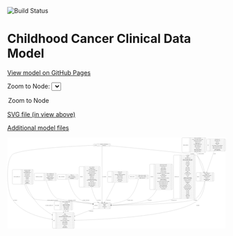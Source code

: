 <link rel='stylesheet' href="assets/style.css">
<link rel='stylesheet' href="https://unpkg.com/leaflet@1.5.1/dist/leaflet.css" integrity="sha512-xwE/Az9zrjBIphAcBb3F6JVqxf46+CDLwfLMHloNu6KEQCAWi6HcDUbeOfBIptF7tcCzusKFjFw2yuvEpDL9wQ==" crossorigin="">
<script type="text/javascript" src="https://code.jquery.com/jquery-3.2.1.min.js"></script>
<script type="text/javascript"  src="https://unpkg.com/leaflet@1.5.1/dist/leaflet.js"></script>
<script type="text/javascript" src="assets/actions.js"></script>

![Build Status](https://github.com/CBIIT/c3d-model/actions/workflows/model-test-and-deploy.yml/badge.svg)

# Childhood Cancer Clinical Data Model

[View model on GitHub Pages](https://cbiit.github.io/c3d-model/)


Zoom to Node: <select id="node_select">
  <option value="">Zoom to Node</option>
</select>
<div id="model"></div>

<p>
<a href="./model-desc/c3d-model.svg">SVG file (in view above)</a>
<p>
<a href="./model-desc">Additional model files</a>
<div id='graph' style='display:off;'>
<svg width="4150pt" height="1729pt"
 viewBox="0.00 0.00 4150.30 1729.00" xmlns="http://www.w3.org/2000/svg" xmlns:xlink="http://www.w3.org/1999/xlink">
<g id="graph0" class="graph" transform="scale(1 1) rotate(0) translate(4 1725)">
<title>Perl</title>
<polygon fill="#ffffff" stroke="transparent" points="-4,4 -4,-1725 4146.2974,-1725 4146.2974,4 -4,4"/>
<!-- sample_diagnosis -->
<g id="node1" class="node">
<title>sample_diagnosis</title>
<path fill="none" stroke="#000000" d="M3326.2974,-1444.5C3326.2974,-1444.5 3759.2974,-1444.5 3759.2974,-1444.5 3765.2974,-1444.5 3771.2974,-1450.5 3771.2974,-1456.5 3771.2974,-1456.5 3771.2974,-1708.5 3771.2974,-1708.5 3771.2974,-1714.5 3765.2974,-1720.5 3759.2974,-1720.5 3759.2974,-1720.5 3326.2974,-1720.5 3326.2974,-1720.5 3320.2974,-1720.5 3314.2974,-1714.5 3314.2974,-1708.5 3314.2974,-1708.5 3314.2974,-1456.5 3314.2974,-1456.5 3314.2974,-1450.5 3320.2974,-1444.5 3326.2974,-1444.5"/>
<text text-anchor="middle" x="3385.7974" y="-1578.8" font-family="Times,serif" font-size="14.00" fill="#000000">sample_diagnosis</text>
<polyline fill="none" stroke="#000000" points="3457.2974,-1444.5 3457.2974,-1720.5 "/>
<text text-anchor="middle" x="3467.7974" y="-1578.8" font-family="Times,serif" font-size="14.00" fill="#000000"> </text>
<polyline fill="none" stroke="#000000" points="3478.2974,-1444.5 3478.2974,-1720.5 "/>
<text text-anchor="middle" x="3614.2974" y="-1705.3" font-family="Times,serif" font-size="14.00" fill="#000000">days_to_last_followup</text>
<polyline fill="none" stroke="#000000" points="3478.2974,-1697.5 3750.2974,-1697.5 "/>
<text text-anchor="middle" x="3614.2974" y="-1682.3" font-family="Times,serif" font-size="14.00" fill="#000000">days_to_last_known_disease_status</text>
<polyline fill="none" stroke="#000000" points="3478.2974,-1674.5 3750.2974,-1674.5 "/>
<text text-anchor="middle" x="3614.2974" y="-1659.3" font-family="Times,serif" font-size="14.00" fill="#000000">diagnosis_finer_resolution</text>
<polyline fill="none" stroke="#000000" points="3478.2974,-1651.5 3750.2974,-1651.5 "/>
<text text-anchor="middle" x="3614.2974" y="-1636.3" font-family="Times,serif" font-size="14.00" fill="#000000">diagnosis_icd_cm</text>
<polyline fill="none" stroke="#000000" points="3478.2974,-1628.5 3750.2974,-1628.5 "/>
<text text-anchor="middle" x="3614.2974" y="-1613.3" font-family="Times,serif" font-size="14.00" fill="#000000">diagnosis_icd_o</text>
<polyline fill="none" stroke="#000000" points="3478.2974,-1605.5 3750.2974,-1605.5 "/>
<text text-anchor="middle" x="3614.2974" y="-1590.3" font-family="Times,serif" font-size="14.00" fill="#000000">last_known_disease_status</text>
<polyline fill="none" stroke="#000000" points="3478.2974,-1582.5 3750.2974,-1582.5 "/>
<text text-anchor="middle" x="3614.2974" y="-1567.3" font-family="Times,serif" font-size="14.00" fill="#000000">sample_diagnosis_id</text>
<polyline fill="none" stroke="#000000" points="3478.2974,-1559.5 3750.2974,-1559.5 "/>
<text text-anchor="middle" x="3614.2974" y="-1544.3" font-family="Times,serif" font-size="14.00" fill="#000000">tumor_classification</text>
<polyline fill="none" stroke="#000000" points="3478.2974,-1536.5 3750.2974,-1536.5 "/>
<text text-anchor="middle" x="3614.2974" y="-1521.3" font-family="Times,serif" font-size="14.00" fill="#000000">tumor_grade</text>
<polyline fill="none" stroke="#000000" points="3478.2974,-1513.5 3750.2974,-1513.5 "/>
<text text-anchor="middle" x="3614.2974" y="-1498.3" font-family="Times,serif" font-size="14.00" fill="#000000">tumor_stage_clinical_m</text>
<polyline fill="none" stroke="#000000" points="3478.2974,-1490.5 3750.2974,-1490.5 "/>
<text text-anchor="middle" x="3614.2974" y="-1475.3" font-family="Times,serif" font-size="14.00" fill="#000000">tumor_stage_clinical_n</text>
<polyline fill="none" stroke="#000000" points="3478.2974,-1467.5 3750.2974,-1467.5 "/>
<text text-anchor="middle" x="3614.2974" y="-1452.3" font-family="Times,serif" font-size="14.00" fill="#000000">tumor_stage_clinical_t</text>
<polyline fill="none" stroke="#000000" points="3750.2974,-1444.5 3750.2974,-1720.5 "/>
<text text-anchor="middle" x="3760.7974" y="-1578.8" font-family="Times,serif" font-size="14.00" fill="#000000"> </text>
</g>
<!-- sample -->
<g id="node2" class="node">
<title>sample</title>
<path fill="none" stroke="#000000" d="M3597.7974,-898C3597.7974,-898 3911.7974,-898 3911.7974,-898 3917.7974,-898 3923.7974,-904 3923.7974,-910 3923.7974,-910 3923.7974,-1047 3923.7974,-1047 3923.7974,-1053 3917.7974,-1059 3911.7974,-1059 3911.7974,-1059 3597.7974,-1059 3597.7974,-1059 3591.7974,-1059 3585.7974,-1053 3585.7974,-1047 3585.7974,-1047 3585.7974,-910 3585.7974,-910 3585.7974,-904 3591.7974,-898 3597.7974,-898"/>
<text text-anchor="middle" x="3619.7974" y="-974.8" font-family="Times,serif" font-size="14.00" fill="#000000">sample</text>
<polyline fill="none" stroke="#000000" points="3653.7974,-898 3653.7974,-1059 "/>
<text text-anchor="middle" x="3664.2974" y="-974.8" font-family="Times,serif" font-size="14.00" fill="#000000"> </text>
<polyline fill="none" stroke="#000000" points="3674.7974,-898 3674.7974,-1059 "/>
<text text-anchor="middle" x="3788.7974" y="-1043.8" font-family="Times,serif" font-size="14.00" fill="#000000">alternate_sample_id</text>
<polyline fill="none" stroke="#000000" points="3674.7974,-1036 3902.7974,-1036 "/>
<text text-anchor="middle" x="3788.7974" y="-1020.8" font-family="Times,serif" font-size="14.00" fill="#000000">anatomic_site</text>
<polyline fill="none" stroke="#000000" points="3674.7974,-1013 3902.7974,-1013 "/>
<text text-anchor="middle" x="3788.7974" y="-997.8" font-family="Times,serif" font-size="14.00" fill="#000000">participant_age_at_collection</text>
<polyline fill="none" stroke="#000000" points="3674.7974,-990 3902.7974,-990 "/>
<text text-anchor="middle" x="3788.7974" y="-974.8" font-family="Times,serif" font-size="14.00" fill="#000000">sample_description</text>
<polyline fill="none" stroke="#000000" points="3674.7974,-967 3902.7974,-967 "/>
<text text-anchor="middle" x="3788.7974" y="-951.8" font-family="Times,serif" font-size="14.00" fill="#000000">sample_id</text>
<polyline fill="none" stroke="#000000" points="3674.7974,-944 3902.7974,-944 "/>
<text text-anchor="middle" x="3788.7974" y="-928.8" font-family="Times,serif" font-size="14.00" fill="#000000">sample_tumor_status</text>
<polyline fill="none" stroke="#000000" points="3674.7974,-921 3902.7974,-921 "/>
<text text-anchor="middle" x="3788.7974" y="-905.8" font-family="Times,serif" font-size="14.00" fill="#000000">sample_type</text>
<polyline fill="none" stroke="#000000" points="3902.7974,-898 3902.7974,-1059 "/>
<text text-anchor="middle" x="3913.2974" y="-974.8" font-family="Times,serif" font-size="14.00" fill="#000000"> </text>
</g>
<!-- sample_diagnosis&#45;&gt;sample -->
<g id="edge5" class="edge">
<title>sample_diagnosis&#45;&gt;sample</title>
<path fill="none" stroke="#000000" d="M3591.3016,-1444.3089C3631.7558,-1329.0525 3688.2303,-1168.1535 3723.1073,-1068.7868"/>
<polygon fill="#000000" stroke="#000000" points="3726.5089,-1069.6636 3726.5183,-1059.0688 3719.9039,-1067.3453 3726.5089,-1069.6636"/>
<text text-anchor="middle" x="3673.7974" y="-1414.8" font-family="Times,serif" font-size="14.00" fill="#000000">of_sample_diagnosis</text>
</g>
<!-- study -->
<g id="node7" class="node">
<title>study</title>
<path fill="none" stroke="#000000" d="M867.7974,-.5C867.7974,-.5 1257.7974,-.5 1257.7974,-.5 1263.7974,-.5 1269.7974,-6.5 1269.7974,-12.5 1269.7974,-12.5 1269.7974,-287.5 1269.7974,-287.5 1269.7974,-293.5 1263.7974,-299.5 1257.7974,-299.5 1257.7974,-299.5 867.7974,-299.5 867.7974,-299.5 861.7974,-299.5 855.7974,-293.5 855.7974,-287.5 855.7974,-287.5 855.7974,-12.5 855.7974,-12.5 855.7974,-6.5 861.7974,-.5 867.7974,-.5"/>
<text text-anchor="middle" x="883.7974" y="-146.3" font-family="Times,serif" font-size="14.00" fill="#000000">study</text>
<polyline fill="none" stroke="#000000" points="911.7974,-.5 911.7974,-299.5 "/>
<text text-anchor="middle" x="922.2974" y="-146.3" font-family="Times,serif" font-size="14.00" fill="#000000"> </text>
<polyline fill="none" stroke="#000000" points="932.7974,-.5 932.7974,-299.5 "/>
<text text-anchor="middle" x="1090.7974" y="-284.3" font-family="Times,serif" font-size="14.00" fill="#000000">acl</text>
<polyline fill="none" stroke="#000000" points="932.7974,-276.5 1248.7974,-276.5 "/>
<text text-anchor="middle" x="1090.7974" y="-261.3" font-family="Times,serif" font-size="14.00" fill="#000000">consent</text>
<polyline fill="none" stroke="#000000" points="932.7974,-253.5 1248.7974,-253.5 "/>
<text text-anchor="middle" x="1090.7974" y="-238.3" font-family="Times,serif" font-size="14.00" fill="#000000">consent_shorthand</text>
<polyline fill="none" stroke="#000000" points="932.7974,-230.5 1248.7974,-230.5 "/>
<text text-anchor="middle" x="1090.7974" y="-215.3" font-family="Times,serif" font-size="14.00" fill="#000000">experimental_strategy_and_data_subtype</text>
<polyline fill="none" stroke="#000000" points="932.7974,-207.5 1248.7974,-207.5 "/>
<text text-anchor="middle" x="1090.7974" y="-192.3" font-family="Times,serif" font-size="14.00" fill="#000000">external_url</text>
<polyline fill="none" stroke="#000000" points="932.7974,-184.5 1248.7974,-184.5 "/>
<text text-anchor="middle" x="1090.7974" y="-169.3" font-family="Times,serif" font-size="14.00" fill="#000000">phs_accession</text>
<polyline fill="none" stroke="#000000" points="932.7974,-161.5 1248.7974,-161.5 "/>
<text text-anchor="middle" x="1090.7974" y="-146.3" font-family="Times,serif" font-size="14.00" fill="#000000">size_of_data_being_uploaded</text>
<polyline fill="none" stroke="#000000" points="932.7974,-138.5 1248.7974,-138.5 "/>
<text text-anchor="middle" x="1090.7974" y="-123.3" font-family="Times,serif" font-size="14.00" fill="#000000">study_acronym</text>
<polyline fill="none" stroke="#000000" points="932.7974,-115.5 1248.7974,-115.5 "/>
<text text-anchor="middle" x="1090.7974" y="-100.3" font-family="Times,serif" font-size="14.00" fill="#000000">study_data_types</text>
<polyline fill="none" stroke="#000000" points="932.7974,-92.5 1248.7974,-92.5 "/>
<text text-anchor="middle" x="1090.7974" y="-77.3" font-family="Times,serif" font-size="14.00" fill="#000000">study_description</text>
<polyline fill="none" stroke="#000000" points="932.7974,-69.5 1248.7974,-69.5 "/>
<text text-anchor="middle" x="1090.7974" y="-54.3" font-family="Times,serif" font-size="14.00" fill="#000000">study_id</text>
<polyline fill="none" stroke="#000000" points="932.7974,-46.5 1248.7974,-46.5 "/>
<text text-anchor="middle" x="1090.7974" y="-31.3" font-family="Times,serif" font-size="14.00" fill="#000000">study_name</text>
<polyline fill="none" stroke="#000000" points="932.7974,-23.5 1248.7974,-23.5 "/>
<text text-anchor="middle" x="1090.7974" y="-8.3" font-family="Times,serif" font-size="14.00" fill="#000000">study_short_title</text>
<polyline fill="none" stroke="#000000" points="1248.7974,-.5 1248.7974,-299.5 "/>
<text text-anchor="middle" x="1259.2974" y="-146.3" font-family="Times,serif" font-size="14.00" fill="#000000"> </text>
</g>
<!-- sample&#45;&gt;study -->
<g id="edge17" class="edge">
<title>sample&#45;&gt;study</title>
<path fill="none" stroke="#000000" d="M3753.2017,-897.5838C3746.5114,-795.618 3718.7384,-622.6489 3610.7974,-531 3260.3786,-233.4717 1829.9946,-168.1028 1279.8336,-153.8933"/>
<polygon fill="#000000" stroke="#000000" points="1279.8841,-150.3935 1269.798,-153.6372 1279.7055,-157.3912 1279.8841,-150.3935"/>
<text text-anchor="middle" x="3616.2974" y="-428.3" font-family="Times,serif" font-size="14.00" fill="#000000">of_sample</text>
</g>
<!-- participant -->
<g id="node13" class="node">
<title>participant</title>
<path fill="none" stroke="#000000" d="M1644.7974,-374.5C1644.7974,-374.5 1948.7974,-374.5 1948.7974,-374.5 1954.7974,-374.5 1960.7974,-380.5 1960.7974,-386.5 1960.7974,-386.5 1960.7974,-477.5 1960.7974,-477.5 1960.7974,-483.5 1954.7974,-489.5 1948.7974,-489.5 1948.7974,-489.5 1644.7974,-489.5 1644.7974,-489.5 1638.7974,-489.5 1632.7974,-483.5 1632.7974,-477.5 1632.7974,-477.5 1632.7974,-386.5 1632.7974,-386.5 1632.7974,-380.5 1638.7974,-374.5 1644.7974,-374.5"/>
<text text-anchor="middle" x="1680.7974" y="-428.3" font-family="Times,serif" font-size="14.00" fill="#000000">participant</text>
<polyline fill="none" stroke="#000000" points="1728.7974,-374.5 1728.7974,-489.5 "/>
<text text-anchor="middle" x="1739.2974" y="-428.3" font-family="Times,serif" font-size="14.00" fill="#000000"> </text>
<polyline fill="none" stroke="#000000" points="1749.7974,-374.5 1749.7974,-489.5 "/>
<text text-anchor="middle" x="1844.7974" y="-474.3" font-family="Times,serif" font-size="14.00" fill="#000000">alternate_participant_id</text>
<polyline fill="none" stroke="#000000" points="1749.7974,-466.5 1939.7974,-466.5 "/>
<text text-anchor="middle" x="1844.7974" y="-451.3" font-family="Times,serif" font-size="14.00" fill="#000000">ethnicity</text>
<polyline fill="none" stroke="#000000" points="1749.7974,-443.5 1939.7974,-443.5 "/>
<text text-anchor="middle" x="1844.7974" y="-428.3" font-family="Times,serif" font-size="14.00" fill="#000000">gender</text>
<polyline fill="none" stroke="#000000" points="1749.7974,-420.5 1939.7974,-420.5 "/>
<text text-anchor="middle" x="1844.7974" y="-405.3" font-family="Times,serif" font-size="14.00" fill="#000000">participant_id</text>
<polyline fill="none" stroke="#000000" points="1749.7974,-397.5 1939.7974,-397.5 "/>
<text text-anchor="middle" x="1844.7974" y="-382.3" font-family="Times,serif" font-size="14.00" fill="#000000">race</text>
<polyline fill="none" stroke="#000000" points="1939.7974,-374.5 1939.7974,-489.5 "/>
<text text-anchor="middle" x="1950.2974" y="-428.3" font-family="Times,serif" font-size="14.00" fill="#000000"> </text>
</g>
<!-- sample&#45;&gt;participant -->
<g id="edge18" class="edge">
<title>sample&#45;&gt;participant</title>
<path fill="none" stroke="#000000" d="M3744.7511,-897.8456C3728.0847,-801.3264 3685.0205,-642.884 3576.7974,-564 3449.0673,-470.8973 2394.2836,-442.3529 1971.2918,-434.6004"/>
<polygon fill="#000000" stroke="#000000" points="1971.1728,-431.0977 1961.1109,-434.4156 1971.0457,-438.0966 1971.1728,-431.0977"/>
<text text-anchor="middle" x="3570.2974" y="-534.8" font-family="Times,serif" font-size="14.00" fill="#000000">of_sample</text>
</g>
<!-- molecular_test -->
<g id="node3" class="node">
<title>molecular_test</title>
<path fill="none" stroke="#000000" d="M3167.7974,-564.5C3167.7974,-564.5 3555.7974,-564.5 3555.7974,-564.5 3561.7974,-564.5 3567.7974,-570.5 3567.7974,-576.5 3567.7974,-576.5 3567.7974,-1380.5 3567.7974,-1380.5 3567.7974,-1386.5 3561.7974,-1392.5 3555.7974,-1392.5 3555.7974,-1392.5 3167.7974,-1392.5 3167.7974,-1392.5 3161.7974,-1392.5 3155.7974,-1386.5 3155.7974,-1380.5 3155.7974,-1380.5 3155.7974,-576.5 3155.7974,-576.5 3155.7974,-570.5 3161.7974,-564.5 3167.7974,-564.5"/>
<text text-anchor="middle" x="3217.2974" y="-974.8" font-family="Times,serif" font-size="14.00" fill="#000000">molecular_test</text>
<polyline fill="none" stroke="#000000" points="3278.7974,-564.5 3278.7974,-1392.5 "/>
<text text-anchor="middle" x="3289.2974" y="-974.8" font-family="Times,serif" font-size="14.00" fill="#000000"> </text>
<polyline fill="none" stroke="#000000" points="3299.7974,-564.5 3299.7974,-1392.5 "/>
<text text-anchor="middle" x="3423.2974" y="-1377.3" font-family="Times,serif" font-size="14.00" fill="#000000">aa_change</text>
<polyline fill="none" stroke="#000000" points="3299.7974,-1369.5 3546.7974,-1369.5 "/>
<text text-anchor="middle" x="3423.2974" y="-1354.3" font-family="Times,serif" font-size="14.00" fill="#000000">antigen</text>
<polyline fill="none" stroke="#000000" points="3299.7974,-1346.5 3546.7974,-1346.5 "/>
<text text-anchor="middle" x="3423.2974" y="-1331.3" font-family="Times,serif" font-size="14.00" fill="#000000">biospecimen_type</text>
<polyline fill="none" stroke="#000000" points="3299.7974,-1323.5 3546.7974,-1323.5 "/>
<text text-anchor="middle" x="3423.2974" y="-1308.3" font-family="Times,serif" font-size="14.00" fill="#000000">blood_test_normal_range_lower</text>
<polyline fill="none" stroke="#000000" points="3299.7974,-1300.5 3546.7974,-1300.5 "/>
<text text-anchor="middle" x="3423.2974" y="-1285.3" font-family="Times,serif" font-size="14.00" fill="#000000">blood_test_normal_range_upper</text>
<polyline fill="none" stroke="#000000" points="3299.7974,-1277.5 3546.7974,-1277.5 "/>
<text text-anchor="middle" x="3423.2974" y="-1262.3" font-family="Times,serif" font-size="14.00" fill="#000000">cell_count</text>
<polyline fill="none" stroke="#000000" points="3299.7974,-1254.5 3546.7974,-1254.5 "/>
<text text-anchor="middle" x="3423.2974" y="-1239.3" font-family="Times,serif" font-size="14.00" fill="#000000">chromosome</text>
<polyline fill="none" stroke="#000000" points="3299.7974,-1231.5 3546.7974,-1231.5 "/>
<text text-anchor="middle" x="3423.2974" y="-1216.3" font-family="Times,serif" font-size="14.00" fill="#000000">copy_number</text>
<polyline fill="none" stroke="#000000" points="3299.7974,-1208.5 3546.7974,-1208.5 "/>
<text text-anchor="middle" x="3423.2974" y="-1193.3" font-family="Times,serif" font-size="14.00" fill="#000000">cytoband</text>
<polyline fill="none" stroke="#000000" points="3299.7974,-1185.5 3546.7974,-1185.5 "/>
<text text-anchor="middle" x="3423.2974" y="-1170.3" font-family="Times,serif" font-size="14.00" fill="#000000">exon</text>
<polyline fill="none" stroke="#000000" points="3299.7974,-1162.5 3546.7974,-1162.5 "/>
<text text-anchor="middle" x="3423.2974" y="-1147.3" font-family="Times,serif" font-size="14.00" fill="#000000">gene_symbol</text>
<polyline fill="none" stroke="#000000" points="3299.7974,-1139.5 3546.7974,-1139.5 "/>
<text text-anchor="middle" x="3423.2974" y="-1124.3" font-family="Times,serif" font-size="14.00" fill="#000000">histone_family</text>
<polyline fill="none" stroke="#000000" points="3299.7974,-1116.5 3546.7974,-1116.5 "/>
<text text-anchor="middle" x="3423.2974" y="-1101.3" font-family="Times,serif" font-size="14.00" fill="#000000">histone_variant</text>
<polyline fill="none" stroke="#000000" points="3299.7974,-1093.5 3546.7974,-1093.5 "/>
<text text-anchor="middle" x="3423.2974" y="-1078.3" font-family="Times,serif" font-size="14.00" fill="#000000">intron</text>
<polyline fill="none" stroke="#000000" points="3299.7974,-1070.5 3546.7974,-1070.5 "/>
<text text-anchor="middle" x="3423.2974" y="-1055.3" font-family="Times,serif" font-size="14.00" fill="#000000">laboratory_test</text>
<polyline fill="none" stroke="#000000" points="3299.7974,-1047.5 3546.7974,-1047.5 "/>
<text text-anchor="middle" x="3423.2974" y="-1032.3" font-family="Times,serif" font-size="14.00" fill="#000000">loci_abnormal_count</text>
<polyline fill="none" stroke="#000000" points="3299.7974,-1024.5 3546.7974,-1024.5 "/>
<text text-anchor="middle" x="3423.2974" y="-1009.3" font-family="Times,serif" font-size="14.00" fill="#000000">loci_count</text>
<polyline fill="none" stroke="#000000" points="3299.7974,-1001.5 3546.7974,-1001.5 "/>
<text text-anchor="middle" x="3423.2974" y="-986.3" font-family="Times,serif" font-size="14.00" fill="#000000">locus</text>
<polyline fill="none" stroke="#000000" points="3299.7974,-978.5 3546.7974,-978.5 "/>
<text text-anchor="middle" x="3423.2974" y="-963.3" font-family="Times,serif" font-size="14.00" fill="#000000">mismatch_repair_mutation</text>
<polyline fill="none" stroke="#000000" points="3299.7974,-955.5 3546.7974,-955.5 "/>
<text text-anchor="middle" x="3423.2974" y="-940.3" font-family="Times,serif" font-size="14.00" fill="#000000">molecular_analysis_method</text>
<polyline fill="none" stroke="#000000" points="3299.7974,-932.5 3546.7974,-932.5 "/>
<text text-anchor="middle" x="3423.2974" y="-917.3" font-family="Times,serif" font-size="14.00" fill="#000000">molecular_consequence</text>
<polyline fill="none" stroke="#000000" points="3299.7974,-909.5 3546.7974,-909.5 "/>
<text text-anchor="middle" x="3423.2974" y="-894.3" font-family="Times,serif" font-size="14.00" fill="#000000">molecular_test_id</text>
<polyline fill="none" stroke="#000000" points="3299.7974,-886.5 3546.7974,-886.5 "/>
<text text-anchor="middle" x="3423.2974" y="-871.3" font-family="Times,serif" font-size="14.00" fill="#000000">pathogenicity</text>
<polyline fill="none" stroke="#000000" points="3299.7974,-863.5 3546.7974,-863.5 "/>
<text text-anchor="middle" x="3423.2974" y="-848.3" font-family="Times,serif" font-size="14.00" fill="#000000">ploidy</text>
<polyline fill="none" stroke="#000000" points="3299.7974,-840.5 3546.7974,-840.5 "/>
<text text-anchor="middle" x="3423.2974" y="-825.3" font-family="Times,serif" font-size="14.00" fill="#000000">second_exon</text>
<polyline fill="none" stroke="#000000" points="3299.7974,-817.5 3546.7974,-817.5 "/>
<text text-anchor="middle" x="3423.2974" y="-802.3" font-family="Times,serif" font-size="14.00" fill="#000000">second_gene_symbol</text>
<polyline fill="none" stroke="#000000" points="3299.7974,-794.5 3546.7974,-794.5 "/>
<text text-anchor="middle" x="3423.2974" y="-779.3" font-family="Times,serif" font-size="14.00" fill="#000000">specialized_molecular_test</text>
<polyline fill="none" stroke="#000000" points="3299.7974,-771.5 3546.7974,-771.5 "/>
<text text-anchor="middle" x="3423.2974" y="-756.3" font-family="Times,serif" font-size="14.00" fill="#000000">start_days_from_index</text>
<polyline fill="none" stroke="#000000" points="3299.7974,-748.5 3546.7974,-748.5 "/>
<text text-anchor="middle" x="3423.2974" y="-733.3" font-family="Times,serif" font-size="14.00" fill="#000000">test_analyte_type</text>
<polyline fill="none" stroke="#000000" points="3299.7974,-725.5 3546.7974,-725.5 "/>
<text text-anchor="middle" x="3423.2974" y="-710.3" font-family="Times,serif" font-size="14.00" fill="#000000">test_result</text>
<polyline fill="none" stroke="#000000" points="3299.7974,-702.5 3546.7974,-702.5 "/>
<text text-anchor="middle" x="3423.2974" y="-687.3" font-family="Times,serif" font-size="14.00" fill="#000000">test_units</text>
<polyline fill="none" stroke="#000000" points="3299.7974,-679.5 3546.7974,-679.5 "/>
<text text-anchor="middle" x="3423.2974" y="-664.3" font-family="Times,serif" font-size="14.00" fill="#000000">test_value</text>
<polyline fill="none" stroke="#000000" points="3299.7974,-656.5 3546.7974,-656.5 "/>
<text text-anchor="middle" x="3423.2974" y="-641.3" font-family="Times,serif" font-size="14.00" fill="#000000">transcript</text>
<polyline fill="none" stroke="#000000" points="3299.7974,-633.5 3546.7974,-633.5 "/>
<text text-anchor="middle" x="3423.2974" y="-618.3" font-family="Times,serif" font-size="14.00" fill="#000000">variant_origin</text>
<polyline fill="none" stroke="#000000" points="3299.7974,-610.5 3546.7974,-610.5 "/>
<text text-anchor="middle" x="3423.2974" y="-595.3" font-family="Times,serif" font-size="14.00" fill="#000000">variant_type</text>
<polyline fill="none" stroke="#000000" points="3299.7974,-587.5 3546.7974,-587.5 "/>
<text text-anchor="middle" x="3423.2974" y="-572.3" font-family="Times,serif" font-size="14.00" fill="#000000">zygosity</text>
<polyline fill="none" stroke="#000000" points="3546.7974,-564.5 3546.7974,-1392.5 "/>
<text text-anchor="middle" x="3557.2974" y="-974.8" font-family="Times,serif" font-size="14.00" fill="#000000"> </text>
</g>
<!-- molecular_test&#45;&gt;participant -->
<g id="edge14" class="edge">
<title>molecular_test&#45;&gt;participant</title>
<path fill="none" stroke="#000000" d="M3155.7384,-571.0168C3152.4733,-568.6108 3149.1598,-566.2707 3145.7974,-564 3050.4489,-499.6089 2313.4799,-456.5632 1970.8701,-439.8291"/>
<polygon fill="#000000" stroke="#000000" points="1971.008,-436.3318 1960.8497,-439.3417 1970.6679,-443.3235 1971.008,-436.3318"/>
<text text-anchor="middle" x="3160.7974" y="-534.8" font-family="Times,serif" font-size="14.00" fill="#000000">of_molecular_test</text>
</g>
<!-- clinical_measure_file -->
<g id="node4" class="node">
<title>clinical_measure_file</title>
<path fill="none" stroke="#000000" d="M105.2974,-840.5C105.2974,-840.5 478.2974,-840.5 478.2974,-840.5 484.2974,-840.5 490.2974,-846.5 490.2974,-852.5 490.2974,-852.5 490.2974,-1104.5 490.2974,-1104.5 490.2974,-1110.5 484.2974,-1116.5 478.2974,-1116.5 478.2974,-1116.5 105.2974,-1116.5 105.2974,-1116.5 99.2974,-1116.5 93.2974,-1110.5 93.2974,-1104.5 93.2974,-1104.5 93.2974,-852.5 93.2974,-852.5 93.2974,-846.5 99.2974,-840.5 105.2974,-840.5"/>
<text text-anchor="middle" x="176.7974" y="-974.8" font-family="Times,serif" font-size="14.00" fill="#000000">clinical_measure_file</text>
<polyline fill="none" stroke="#000000" points="260.2974,-840.5 260.2974,-1116.5 "/>
<text text-anchor="middle" x="270.7974" y="-974.8" font-family="Times,serif" font-size="14.00" fill="#000000"> </text>
<polyline fill="none" stroke="#000000" points="281.2974,-840.5 281.2974,-1116.5 "/>
<text text-anchor="middle" x="375.2974" y="-1101.3" font-family="Times,serif" font-size="14.00" fill="#000000">checksum_algorithm</text>
<polyline fill="none" stroke="#000000" points="281.2974,-1093.5 469.2974,-1093.5 "/>
<text text-anchor="middle" x="375.2974" y="-1078.3" font-family="Times,serif" font-size="14.00" fill="#000000">checksum_value</text>
<polyline fill="none" stroke="#000000" points="281.2974,-1070.5 469.2974,-1070.5 "/>
<text text-anchor="middle" x="375.2974" y="-1055.3" font-family="Times,serif" font-size="14.00" fill="#000000">clinical_measure_file_id</text>
<polyline fill="none" stroke="#000000" points="281.2974,-1047.5 469.2974,-1047.5 "/>
<text text-anchor="middle" x="375.2974" y="-1032.3" font-family="Times,serif" font-size="14.00" fill="#000000">dcf_indexd_guid</text>
<polyline fill="none" stroke="#000000" points="281.2974,-1024.5 469.2974,-1024.5 "/>
<text text-anchor="middle" x="375.2974" y="-1009.3" font-family="Times,serif" font-size="14.00" fill="#000000">file_description</text>
<polyline fill="none" stroke="#000000" points="281.2974,-1001.5 469.2974,-1001.5 "/>
<text text-anchor="middle" x="375.2974" y="-986.3" font-family="Times,serif" font-size="14.00" fill="#000000">file_mapping_level</text>
<polyline fill="none" stroke="#000000" points="281.2974,-978.5 469.2974,-978.5 "/>
<text text-anchor="middle" x="375.2974" y="-963.3" font-family="Times,serif" font-size="14.00" fill="#000000">file_name</text>
<polyline fill="none" stroke="#000000" points="281.2974,-955.5 469.2974,-955.5 "/>
<text text-anchor="middle" x="375.2974" y="-940.3" font-family="Times,serif" font-size="14.00" fill="#000000">file_size</text>
<polyline fill="none" stroke="#000000" points="281.2974,-932.5 469.2974,-932.5 "/>
<text text-anchor="middle" x="375.2974" y="-917.3" font-family="Times,serif" font-size="14.00" fill="#000000">file_type</text>
<polyline fill="none" stroke="#000000" points="281.2974,-909.5 469.2974,-909.5 "/>
<text text-anchor="middle" x="375.2974" y="-894.3" font-family="Times,serif" font-size="14.00" fill="#000000">file_url_in_cds</text>
<polyline fill="none" stroke="#000000" points="281.2974,-886.5 469.2974,-886.5 "/>
<text text-anchor="middle" x="375.2974" y="-871.3" font-family="Times,serif" font-size="14.00" fill="#000000">md5sum</text>
<polyline fill="none" stroke="#000000" points="281.2974,-863.5 469.2974,-863.5 "/>
<text text-anchor="middle" x="375.2974" y="-848.3" font-family="Times,serif" font-size="14.00" fill="#000000">participant_list</text>
<polyline fill="none" stroke="#000000" points="469.2974,-840.5 469.2974,-1116.5 "/>
<text text-anchor="middle" x="479.7974" y="-974.8" font-family="Times,serif" font-size="14.00" fill="#000000"> </text>
</g>
<!-- clinical_measure_file&#45;&gt;study -->
<g id="edge10" class="edge">
<title>clinical_measure_file&#45;&gt;study</title>
<path fill="none" stroke="#000000" d="M347.7583,-840.4255C384.7409,-756.7946 437.5984,-650.0248 498.7974,-564 575.4997,-456.183 601.9147,-431.6683 706.7974,-351 749.8305,-317.902 798.9295,-286.6385 846.6278,-259.0681"/>
<polygon fill="#000000" stroke="#000000" points="848.5875,-261.9788 855.5161,-253.9635 845.1013,-255.9087 848.5875,-261.9788"/>
<text text-anchor="middle" x="792.7974" y="-428.3" font-family="Times,serif" font-size="14.00" fill="#000000">of_clinical_measure_file</text>
</g>
<!-- clinical_measure_file&#45;&gt;participant -->
<g id="edge13" class="edge">
<title>clinical_measure_file&#45;&gt;participant</title>
<path fill="none" stroke="#000000" d="M323.871,-840.3232C353.1737,-746.6784 406.444,-628.612 498.7974,-564 560.7168,-520.6802 1159.2452,-521.144 1246.7974,-513 1373.1889,-501.2433 1514.8786,-480.1877 1622.7885,-462.4908"/>
<polygon fill="#000000" stroke="#000000" points="1623.4959,-465.9216 1632.7946,-460.8436 1622.3588,-459.0145 1623.4959,-465.9216"/>
<text text-anchor="middle" x="855.2974" y="-534.8" font-family="Times,serif" font-size="14.00" fill="#000000">of_clinical_measure_file_participant</text>
</g>
<!-- therapeutic_procedure -->
<g id="node5" class="node">
<title>therapeutic_procedure</title>
<path fill="none" stroke="#000000" d="M520.2974,-909.5C520.2974,-909.5 921.2974,-909.5 921.2974,-909.5 927.2974,-909.5 933.2974,-915.5 933.2974,-921.5 933.2974,-921.5 933.2974,-1035.5 933.2974,-1035.5 933.2974,-1041.5 927.2974,-1047.5 921.2974,-1047.5 921.2974,-1047.5 520.2974,-1047.5 520.2974,-1047.5 514.2974,-1047.5 508.2974,-1041.5 508.2974,-1035.5 508.2974,-1035.5 508.2974,-921.5 508.2974,-921.5 508.2974,-915.5 514.2974,-909.5 520.2974,-909.5"/>
<text text-anchor="middle" x="598.7974" y="-974.8" font-family="Times,serif" font-size="14.00" fill="#000000">therapeutic_procedure</text>
<polyline fill="none" stroke="#000000" points="689.2974,-909.5 689.2974,-1047.5 "/>
<text text-anchor="middle" x="699.7974" y="-974.8" font-family="Times,serif" font-size="14.00" fill="#000000"> </text>
<polyline fill="none" stroke="#000000" points="710.2974,-909.5 710.2974,-1047.5 "/>
<text text-anchor="middle" x="811.2974" y="-1032.3" font-family="Times,serif" font-size="14.00" fill="#000000">days_to_treatment_end</text>
<polyline fill="none" stroke="#000000" points="710.2974,-1024.5 912.2974,-1024.5 "/>
<text text-anchor="middle" x="811.2974" y="-1009.3" font-family="Times,serif" font-size="14.00" fill="#000000">days_to_treatment_start</text>
<polyline fill="none" stroke="#000000" points="710.2974,-1001.5 912.2974,-1001.5 "/>
<text text-anchor="middle" x="811.2974" y="-986.3" font-family="Times,serif" font-size="14.00" fill="#000000">therapeutic_agents</text>
<polyline fill="none" stroke="#000000" points="710.2974,-978.5 912.2974,-978.5 "/>
<text text-anchor="middle" x="811.2974" y="-963.3" font-family="Times,serif" font-size="14.00" fill="#000000">therapeutic_procedure_id</text>
<polyline fill="none" stroke="#000000" points="710.2974,-955.5 912.2974,-955.5 "/>
<text text-anchor="middle" x="811.2974" y="-940.3" font-family="Times,serif" font-size="14.00" fill="#000000">treatment_outcome</text>
<polyline fill="none" stroke="#000000" points="710.2974,-932.5 912.2974,-932.5 "/>
<text text-anchor="middle" x="811.2974" y="-917.3" font-family="Times,serif" font-size="14.00" fill="#000000">treatment_type</text>
<polyline fill="none" stroke="#000000" points="912.2974,-909.5 912.2974,-1047.5 "/>
<text text-anchor="middle" x="922.7974" y="-974.8" font-family="Times,serif" font-size="14.00" fill="#000000"> </text>
</g>
<!-- therapeutic_procedure&#45;&gt;participant -->
<g id="edge16" class="edge">
<title>therapeutic_procedure&#45;&gt;participant</title>
<path fill="none" stroke="#000000" d="M737.0918,-909.106C763.1497,-814.639 823.7398,-647.7614 941.7974,-564 948.7352,-559.0777 1374.3821,-494.9656 1622.4021,-457.9388"/>
<polygon fill="#000000" stroke="#000000" points="1623.2381,-461.3529 1632.6118,-456.4149 1622.2047,-454.4296 1623.2381,-461.3529"/>
<text text-anchor="middle" x="1224.7974" y="-534.8" font-family="Times,serif" font-size="14.00" fill="#000000">of_therapeutic_procedure</text>
</g>
<!-- family_relationship -->
<g id="node6" class="node">
<title>family_relationship</title>
<path fill="none" stroke="#000000" d="M963.2974,-932.5C963.2974,-932.5 1332.2974,-932.5 1332.2974,-932.5 1338.2974,-932.5 1344.2974,-938.5 1344.2974,-944.5 1344.2974,-944.5 1344.2974,-1012.5 1344.2974,-1012.5 1344.2974,-1018.5 1338.2974,-1024.5 1332.2974,-1024.5 1332.2974,-1024.5 963.2974,-1024.5 963.2974,-1024.5 957.2974,-1024.5 951.2974,-1018.5 951.2974,-1012.5 951.2974,-1012.5 951.2974,-944.5 951.2974,-944.5 951.2974,-938.5 957.2974,-932.5 963.2974,-932.5"/>
<text text-anchor="middle" x="1028.2974" y="-974.8" font-family="Times,serif" font-size="14.00" fill="#000000">family_relationship</text>
<polyline fill="none" stroke="#000000" points="1105.2974,-932.5 1105.2974,-1024.5 "/>
<text text-anchor="middle" x="1115.7974" y="-974.8" font-family="Times,serif" font-size="14.00" fill="#000000"> </text>
<polyline fill="none" stroke="#000000" points="1126.2974,-932.5 1126.2974,-1024.5 "/>
<text text-anchor="middle" x="1224.7974" y="-1009.3" font-family="Times,serif" font-size="14.00" fill="#000000">family_id</text>
<polyline fill="none" stroke="#000000" points="1126.2974,-1001.5 1323.2974,-1001.5 "/>
<text text-anchor="middle" x="1224.7974" y="-986.3" font-family="Times,serif" font-size="14.00" fill="#000000">family_relationship_id</text>
<polyline fill="none" stroke="#000000" points="1126.2974,-978.5 1323.2974,-978.5 "/>
<text text-anchor="middle" x="1224.7974" y="-963.3" font-family="Times,serif" font-size="14.00" fill="#000000">related_to_participant_id</text>
<polyline fill="none" stroke="#000000" points="1126.2974,-955.5 1323.2974,-955.5 "/>
<text text-anchor="middle" x="1224.7974" y="-940.3" font-family="Times,serif" font-size="14.00" fill="#000000">relationship</text>
<polyline fill="none" stroke="#000000" points="1323.2974,-932.5 1323.2974,-1024.5 "/>
<text text-anchor="middle" x="1333.7974" y="-974.8" font-family="Times,serif" font-size="14.00" fill="#000000"> </text>
</g>
<!-- family_relationship&#45;&gt;participant -->
<g id="edge11" class="edge">
<title>family_relationship&#45;&gt;participant</title>
<path fill="none" stroke="#000000" d="M1157.8508,-932.3617C1178.898,-846.8292 1235.7486,-663.346 1353.7974,-564 1395.44,-528.9549 1517.3206,-493.9896 1622.721,-468.858"/>
<polygon fill="#000000" stroke="#000000" points="1623.6164,-472.2428 1632.5412,-466.5333 1622.0039,-465.4311 1623.6164,-472.2428"/>
<text text-anchor="middle" x="1491.2974" y="-534.8" font-family="Times,serif" font-size="14.00" fill="#000000">of_family_relationship</text>
</g>
<!-- pdx -->
<g id="node8" class="node">
<title>pdx</title>
<path fill="none" stroke="#000000" d="M3801.2974,-1467.5C3801.2974,-1467.5 4130.2974,-1467.5 4130.2974,-1467.5 4136.2974,-1467.5 4142.2974,-1473.5 4142.2974,-1479.5 4142.2974,-1479.5 4142.2974,-1685.5 4142.2974,-1685.5 4142.2974,-1691.5 4136.2974,-1697.5 4130.2974,-1697.5 4130.2974,-1697.5 3801.2974,-1697.5 3801.2974,-1697.5 3795.2974,-1697.5 3789.2974,-1691.5 3789.2974,-1685.5 3789.2974,-1685.5 3789.2974,-1479.5 3789.2974,-1479.5 3789.2974,-1473.5 3795.2974,-1467.5 3801.2974,-1467.5"/>
<text text-anchor="middle" x="3810.7974" y="-1578.8" font-family="Times,serif" font-size="14.00" fill="#000000">pdx</text>
<polyline fill="none" stroke="#000000" points="3832.2974,-1467.5 3832.2974,-1697.5 "/>
<text text-anchor="middle" x="3842.7974" y="-1578.8" font-family="Times,serif" font-size="14.00" fill="#000000"> </text>
<polyline fill="none" stroke="#000000" points="3853.2974,-1467.5 3853.2974,-1697.5 "/>
<text text-anchor="middle" x="3987.2974" y="-1682.3" font-family="Times,serif" font-size="14.00" fill="#000000">implantation_site</text>
<polyline fill="none" stroke="#000000" points="3853.2974,-1674.5 4121.2974,-1674.5 "/>
<text text-anchor="middle" x="3987.2974" y="-1659.3" font-family="Times,serif" font-size="14.00" fill="#000000">implantation_type</text>
<polyline fill="none" stroke="#000000" points="3853.2974,-1651.5 4121.2974,-1651.5 "/>
<text text-anchor="middle" x="3987.2974" y="-1636.3" font-family="Times,serif" font-size="14.00" fill="#000000">model_id</text>
<polyline fill="none" stroke="#000000" points="3853.2974,-1628.5 4121.2974,-1628.5 "/>
<text text-anchor="middle" x="3987.2974" y="-1613.3" font-family="Times,serif" font-size="14.00" fill="#000000">mouse_strain</text>
<polyline fill="none" stroke="#000000" points="3853.2974,-1605.5 4121.2974,-1605.5 "/>
<text text-anchor="middle" x="3987.2974" y="-1590.3" font-family="Times,serif" font-size="14.00" fill="#000000">pdx_id</text>
<polyline fill="none" stroke="#000000" points="3853.2974,-1582.5 4121.2974,-1582.5 "/>
<text text-anchor="middle" x="3987.2974" y="-1567.3" font-family="Times,serif" font-size="14.00" fill="#000000">strain_immune_system_humanized</text>
<polyline fill="none" stroke="#000000" points="3853.2974,-1559.5 4121.2974,-1559.5 "/>
<text text-anchor="middle" x="3987.2974" y="-1544.3" font-family="Times,serif" font-size="14.00" fill="#000000">tumor_characterization_method</text>
<polyline fill="none" stroke="#000000" points="3853.2974,-1536.5 4121.2974,-1536.5 "/>
<text text-anchor="middle" x="3987.2974" y="-1521.3" font-family="Times,serif" font-size="14.00" fill="#000000">tumor_not_mus_or_ebv_origin</text>
<polyline fill="none" stroke="#000000" points="3853.2974,-1513.5 4121.2974,-1513.5 "/>
<text text-anchor="middle" x="3987.2974" y="-1498.3" font-family="Times,serif" font-size="14.00" fill="#000000">tumor_preparation</text>
<polyline fill="none" stroke="#000000" points="3853.2974,-1490.5 4121.2974,-1490.5 "/>
<text text-anchor="middle" x="3987.2974" y="-1475.3" font-family="Times,serif" font-size="14.00" fill="#000000">type_of_humanization</text>
<polyline fill="none" stroke="#000000" points="4121.2974,-1467.5 4121.2974,-1697.5 "/>
<text text-anchor="middle" x="4131.7974" y="-1578.8" font-family="Times,serif" font-size="14.00" fill="#000000"> </text>
</g>
<!-- pdx&#45;&gt;sample -->
<g id="edge6" class="edge">
<title>pdx&#45;&gt;sample</title>
<path fill="none" stroke="#000000" d="M3925.6133,-1467.4705C3885.1467,-1351.6326 3823.5432,-1175.2889 3786.4269,-1069.0414"/>
<polygon fill="#000000" stroke="#000000" points="3789.6259,-1067.5859 3783.0238,-1059.2996 3783.0176,-1069.8945 3789.6259,-1067.5859"/>
<text text-anchor="middle" x="3933.7974" y="-1414.8" font-family="Times,serif" font-size="14.00" fill="#000000">of_pdx</text>
</g>
<!-- study_admin -->
<g id="node9" class="node">
<title>study_admin</title>
<path fill="none" stroke="#000000" d="M899.7974,-351.5C899.7974,-351.5 1225.7974,-351.5 1225.7974,-351.5 1231.7974,-351.5 1237.7974,-357.5 1237.7974,-363.5 1237.7974,-363.5 1237.7974,-500.5 1237.7974,-500.5 1237.7974,-506.5 1231.7974,-512.5 1225.7974,-512.5 1225.7974,-512.5 899.7974,-512.5 899.7974,-512.5 893.7974,-512.5 887.7974,-506.5 887.7974,-500.5 887.7974,-500.5 887.7974,-363.5 887.7974,-363.5 887.7974,-357.5 893.7974,-351.5 899.7974,-351.5"/>
<text text-anchor="middle" x="941.7974" y="-428.3" font-family="Times,serif" font-size="14.00" fill="#000000">study_admin</text>
<polyline fill="none" stroke="#000000" points="995.7974,-351.5 995.7974,-512.5 "/>
<text text-anchor="middle" x="1006.2974" y="-428.3" font-family="Times,serif" font-size="14.00" fill="#000000"> </text>
<polyline fill="none" stroke="#000000" points="1016.7974,-351.5 1016.7974,-512.5 "/>
<text text-anchor="middle" x="1116.7974" y="-497.3" font-family="Times,serif" font-size="14.00" fill="#000000">adult_or_childhood_study</text>
<polyline fill="none" stroke="#000000" points="1016.7974,-489.5 1216.7974,-489.5 "/>
<text text-anchor="middle" x="1116.7974" y="-474.3" font-family="Times,serif" font-size="14.00" fill="#000000">data_types</text>
<polyline fill="none" stroke="#000000" points="1016.7974,-466.5 1216.7974,-466.5 "/>
<text text-anchor="middle" x="1116.7974" y="-451.3" font-family="Times,serif" font-size="14.00" fill="#000000">file_types_and_format</text>
<polyline fill="none" stroke="#000000" points="1016.7974,-443.5 1216.7974,-443.5 "/>
<text text-anchor="middle" x="1116.7974" y="-428.3" font-family="Times,serif" font-size="14.00" fill="#000000">number_of_participants</text>
<polyline fill="none" stroke="#000000" points="1016.7974,-420.5 1216.7974,-420.5 "/>
<text text-anchor="middle" x="1116.7974" y="-405.3" font-family="Times,serif" font-size="14.00" fill="#000000">number_of_samples</text>
<polyline fill="none" stroke="#000000" points="1016.7974,-397.5 1216.7974,-397.5 "/>
<text text-anchor="middle" x="1116.7974" y="-382.3" font-family="Times,serif" font-size="14.00" fill="#000000">organism_species</text>
<polyline fill="none" stroke="#000000" points="1016.7974,-374.5 1216.7974,-374.5 "/>
<text text-anchor="middle" x="1116.7974" y="-359.3" font-family="Times,serif" font-size="14.00" fill="#000000">study_admin_id</text>
<polyline fill="none" stroke="#000000" points="1216.7974,-351.5 1216.7974,-512.5 "/>
<text text-anchor="middle" x="1227.2974" y="-428.3" font-family="Times,serif" font-size="14.00" fill="#000000"> </text>
</g>
<!-- study_admin&#45;&gt;study -->
<g id="edge8" class="edge">
<title>study_admin&#45;&gt;study</title>
<path fill="none" stroke="#000000" d="M1062.7974,-351.1901C1062.7974,-338.0934 1062.7974,-324.1439 1062.7974,-309.933"/>
<polygon fill="#000000" stroke="#000000" points="1066.2975,-309.5475 1062.7974,-299.5475 1059.2975,-309.5475 1066.2975,-309.5475"/>
<text text-anchor="middle" x="1119.2974" y="-321.8" font-family="Times,serif" font-size="14.00" fill="#000000">of_study_admin</text>
</g>
<!-- diagnosis -->
<g id="node10" class="node">
<title>diagnosis</title>
<path fill="none" stroke="#000000" d="M1374.7974,-783C1374.7974,-783 1748.7974,-783 1748.7974,-783 1754.7974,-783 1760.7974,-789 1760.7974,-795 1760.7974,-795 1760.7974,-1162 1760.7974,-1162 1760.7974,-1168 1754.7974,-1174 1748.7974,-1174 1748.7974,-1174 1374.7974,-1174 1374.7974,-1174 1368.7974,-1174 1362.7974,-1168 1362.7974,-1162 1362.7974,-1162 1362.7974,-795 1362.7974,-795 1362.7974,-789 1368.7974,-783 1374.7974,-783"/>
<text text-anchor="middle" x="1404.7974" y="-974.8" font-family="Times,serif" font-size="14.00" fill="#000000">diagnosis</text>
<polyline fill="none" stroke="#000000" points="1446.7974,-783 1446.7974,-1174 "/>
<text text-anchor="middle" x="1457.2974" y="-974.8" font-family="Times,serif" font-size="14.00" fill="#000000"> </text>
<polyline fill="none" stroke="#000000" points="1467.7974,-783 1467.7974,-1174 "/>
<text text-anchor="middle" x="1603.7974" y="-1158.8" font-family="Times,serif" font-size="14.00" fill="#000000">age_at_diagnosis</text>
<polyline fill="none" stroke="#000000" points="1467.7974,-1151 1739.7974,-1151 "/>
<text text-anchor="middle" x="1603.7974" y="-1135.8" font-family="Times,serif" font-size="14.00" fill="#000000">anatomic_site</text>
<polyline fill="none" stroke="#000000" points="1467.7974,-1128 1739.7974,-1128 "/>
<text text-anchor="middle" x="1603.7974" y="-1112.8" font-family="Times,serif" font-size="14.00" fill="#000000">days_to_last_followup</text>
<polyline fill="none" stroke="#000000" points="1467.7974,-1105 1739.7974,-1105 "/>
<text text-anchor="middle" x="1603.7974" y="-1089.8" font-family="Times,serif" font-size="14.00" fill="#000000">days_to_last_known_disease_status</text>
<polyline fill="none" stroke="#000000" points="1467.7974,-1082 1739.7974,-1082 "/>
<text text-anchor="middle" x="1603.7974" y="-1066.8" font-family="Times,serif" font-size="14.00" fill="#000000">days_to_recurrence</text>
<polyline fill="none" stroke="#000000" points="1467.7974,-1059 1739.7974,-1059 "/>
<text text-anchor="middle" x="1603.7974" y="-1043.8" font-family="Times,serif" font-size="14.00" fill="#000000">diagnosis_finer_resolution</text>
<polyline fill="none" stroke="#000000" points="1467.7974,-1036 1739.7974,-1036 "/>
<text text-anchor="middle" x="1603.7974" y="-1020.8" font-family="Times,serif" font-size="14.00" fill="#000000">diagnosis_icd_cm</text>
<polyline fill="none" stroke="#000000" points="1467.7974,-1013 1739.7974,-1013 "/>
<text text-anchor="middle" x="1603.7974" y="-997.8" font-family="Times,serif" font-size="14.00" fill="#000000">diagnosis_icd_o</text>
<polyline fill="none" stroke="#000000" points="1467.7974,-990 1739.7974,-990 "/>
<text text-anchor="middle" x="1603.7974" y="-974.8" font-family="Times,serif" font-size="14.00" fill="#000000">diagnosis_id</text>
<polyline fill="none" stroke="#000000" points="1467.7974,-967 1739.7974,-967 "/>
<text text-anchor="middle" x="1603.7974" y="-951.8" font-family="Times,serif" font-size="14.00" fill="#000000">disease_phase</text>
<polyline fill="none" stroke="#000000" points="1467.7974,-944 1739.7974,-944 "/>
<text text-anchor="middle" x="1603.7974" y="-928.8" font-family="Times,serif" font-size="14.00" fill="#000000">last_known_disease_status</text>
<polyline fill="none" stroke="#000000" points="1467.7974,-921 1739.7974,-921 "/>
<text text-anchor="middle" x="1603.7974" y="-905.8" font-family="Times,serif" font-size="14.00" fill="#000000">toronto_childhood_cancer_staging</text>
<polyline fill="none" stroke="#000000" points="1467.7974,-898 1739.7974,-898 "/>
<text text-anchor="middle" x="1603.7974" y="-882.8" font-family="Times,serif" font-size="14.00" fill="#000000">tumor_grade</text>
<polyline fill="none" stroke="#000000" points="1467.7974,-875 1739.7974,-875 "/>
<text text-anchor="middle" x="1603.7974" y="-859.8" font-family="Times,serif" font-size="14.00" fill="#000000">tumor_stage_clinical_m</text>
<polyline fill="none" stroke="#000000" points="1467.7974,-852 1739.7974,-852 "/>
<text text-anchor="middle" x="1603.7974" y="-836.8" font-family="Times,serif" font-size="14.00" fill="#000000">tumor_stage_clinical_n</text>
<polyline fill="none" stroke="#000000" points="1467.7974,-829 1739.7974,-829 "/>
<text text-anchor="middle" x="1603.7974" y="-813.8" font-family="Times,serif" font-size="14.00" fill="#000000">tumor_stage_clinical_t</text>
<polyline fill="none" stroke="#000000" points="1467.7974,-806 1739.7974,-806 "/>
<text text-anchor="middle" x="1603.7974" y="-790.8" font-family="Times,serif" font-size="14.00" fill="#000000">vital_status</text>
<polyline fill="none" stroke="#000000" points="1739.7974,-783 1739.7974,-1174 "/>
<text text-anchor="middle" x="1750.2974" y="-974.8" font-family="Times,serif" font-size="14.00" fill="#000000"> </text>
</g>
<!-- diagnosis&#45;&gt;participant -->
<g id="edge15" class="edge">
<title>diagnosis&#45;&gt;participant</title>
<path fill="none" stroke="#000000" d="M1596.2739,-782.999C1616.4404,-701.1121 1647.3709,-607.4047 1693.7974,-531 1701.0005,-519.1458 1709.9721,-507.7461 1719.5957,-497.1682"/>
<polygon fill="#000000" stroke="#000000" points="1722.3981,-499.2974 1726.7024,-489.6163 1717.3003,-494.5002 1722.3981,-499.2974"/>
<text text-anchor="middle" x="1738.2974" y="-534.8" font-family="Times,serif" font-size="14.00" fill="#000000">of_diagnosis</text>
</g>
<!-- follow_up -->
<g id="node11" class="node">
<title>follow_up</title>
<path fill="none" stroke="#000000" d="M1912.2974,-875C1912.2974,-875 2275.2974,-875 2275.2974,-875 2281.2974,-875 2287.2974,-881 2287.2974,-887 2287.2974,-887 2287.2974,-1070 2287.2974,-1070 2287.2974,-1076 2281.2974,-1082 2275.2974,-1082 2275.2974,-1082 1912.2974,-1082 1912.2974,-1082 1906.2974,-1082 1900.2974,-1076 1900.2974,-1070 1900.2974,-1070 1900.2974,-887 1900.2974,-887 1900.2974,-881 1906.2974,-875 1912.2974,-875"/>
<text text-anchor="middle" x="1942.7974" y="-974.8" font-family="Times,serif" font-size="14.00" fill="#000000">follow_up</text>
<polyline fill="none" stroke="#000000" points="1985.2974,-875 1985.2974,-1082 "/>
<text text-anchor="middle" x="1995.7974" y="-974.8" font-family="Times,serif" font-size="14.00" fill="#000000"> </text>
<polyline fill="none" stroke="#000000" points="2006.2974,-875 2006.2974,-1082 "/>
<text text-anchor="middle" x="2136.2974" y="-1066.8" font-family="Times,serif" font-size="14.00" fill="#000000">adverse_event</text>
<polyline fill="none" stroke="#000000" points="2006.2974,-1059 2266.2974,-1059 "/>
<text text-anchor="middle" x="2136.2974" y="-1043.8" font-family="Times,serif" font-size="14.00" fill="#000000">comorbidity</text>
<polyline fill="none" stroke="#000000" points="2006.2974,-1036 2266.2974,-1036 "/>
<text text-anchor="middle" x="2136.2974" y="-1020.8" font-family="Times,serif" font-size="14.00" fill="#000000">comorbidity_method_of_diagnosis</text>
<polyline fill="none" stroke="#000000" points="2006.2974,-1013 2266.2974,-1013 "/>
<text text-anchor="middle" x="2136.2974" y="-997.8" font-family="Times,serif" font-size="14.00" fill="#000000">days_to_follow_up</text>
<polyline fill="none" stroke="#000000" points="2006.2974,-990 2266.2974,-990 "/>
<text text-anchor="middle" x="2136.2974" y="-974.8" font-family="Times,serif" font-size="14.00" fill="#000000">disease_response</text>
<polyline fill="none" stroke="#000000" points="2006.2974,-967 2266.2974,-967 "/>
<text text-anchor="middle" x="2136.2974" y="-951.8" font-family="Times,serif" font-size="14.00" fill="#000000">follow_up_category</text>
<polyline fill="none" stroke="#000000" points="2006.2974,-944 2266.2974,-944 "/>
<text text-anchor="middle" x="2136.2974" y="-928.8" font-family="Times,serif" font-size="14.00" fill="#000000">follow_up_id</text>
<polyline fill="none" stroke="#000000" points="2006.2974,-921 2266.2974,-921 "/>
<text text-anchor="middle" x="2136.2974" y="-905.8" font-family="Times,serif" font-size="14.00" fill="#000000">follow_up_other</text>
<polyline fill="none" stroke="#000000" points="2006.2974,-898 2266.2974,-898 "/>
<text text-anchor="middle" x="2136.2974" y="-882.8" font-family="Times,serif" font-size="14.00" fill="#000000">risk_factor</text>
<polyline fill="none" stroke="#000000" points="2266.2974,-875 2266.2974,-1082 "/>
<text text-anchor="middle" x="2276.7974" y="-974.8" font-family="Times,serif" font-size="14.00" fill="#000000"> </text>
</g>
<!-- follow_up&#45;&gt;participant -->
<g id="edge4" class="edge">
<title>follow_up&#45;&gt;participant</title>
<path fill="none" stroke="#000000" d="M2046.2948,-874.7818C2006.2746,-789.7424 1946.0525,-667.037 1885.7974,-564 1872.9826,-542.0866 1857.9072,-518.9064 1843.8427,-498.1889"/>
<polygon fill="#000000" stroke="#000000" points="1846.6262,-496.0587 1838.0955,-489.7757 1840.8461,-500.0072 1846.6262,-496.0587"/>
<text text-anchor="middle" x="1919.7974" y="-534.8" font-family="Times,serif" font-size="14.00" fill="#000000">of_follow_up</text>
</g>
<!-- synonym -->
<g id="node12" class="node">
<title>synonym</title>
<path fill="none" stroke="#000000" d="M1646.2974,-1559.5C1646.2974,-1559.5 1947.2974,-1559.5 1947.2974,-1559.5 1953.2974,-1559.5 1959.2974,-1565.5 1959.2974,-1571.5 1959.2974,-1571.5 1959.2974,-1593.5 1959.2974,-1593.5 1959.2974,-1599.5 1953.2974,-1605.5 1947.2974,-1605.5 1947.2974,-1605.5 1646.2974,-1605.5 1646.2974,-1605.5 1640.2974,-1605.5 1634.2974,-1599.5 1634.2974,-1593.5 1634.2974,-1593.5 1634.2974,-1571.5 1634.2974,-1571.5 1634.2974,-1565.5 1640.2974,-1559.5 1646.2974,-1559.5"/>
<text text-anchor="middle" x="1674.2974" y="-1578.8" font-family="Times,serif" font-size="14.00" fill="#000000">synonym</text>
<polyline fill="none" stroke="#000000" points="1714.2974,-1559.5 1714.2974,-1605.5 "/>
<text text-anchor="middle" x="1724.7974" y="-1578.8" font-family="Times,serif" font-size="14.00" fill="#000000"> </text>
<polyline fill="none" stroke="#000000" points="1735.2974,-1559.5 1735.2974,-1605.5 "/>
<text text-anchor="middle" x="1836.7974" y="-1590.3" font-family="Times,serif" font-size="14.00" fill="#000000">repository_of_synonym_id</text>
<polyline fill="none" stroke="#000000" points="1735.2974,-1582.5 1938.2974,-1582.5 "/>
<text text-anchor="middle" x="1836.7974" y="-1567.3" font-family="Times,serif" font-size="14.00" fill="#000000">synonym_id</text>
<polyline fill="none" stroke="#000000" points="1938.2974,-1559.5 1938.2974,-1605.5 "/>
<text text-anchor="middle" x="1948.7974" y="-1578.8" font-family="Times,serif" font-size="14.00" fill="#000000"> </text>
</g>
<!-- synonym&#45;&gt;sample -->
<g id="edge3" class="edge">
<title>synonym&#45;&gt;sample</title>
<path fill="none" stroke="#000000" d="M1959.5876,-1567.3588C2392.9951,-1526.7633 3544.3357,-1416.9488 3576.7974,-1393 3680.7288,-1316.3239 3724.6238,-1166.4245 3742.7024,-1069.4614"/>
<polygon fill="#000000" stroke="#000000" points="3746.1916,-1069.8347 3744.5263,-1059.3716 3739.3032,-1068.5895 3746.1916,-1069.8347"/>
<text text-anchor="middle" x="3512.2974" y="-1414.8" font-family="Times,serif" font-size="14.00" fill="#000000">of_synonym</text>
</g>
<!-- synonym&#45;&gt;study -->
<g id="edge1" class="edge">
<title>synonym&#45;&gt;study</title>
<path fill="none" stroke="#000000" d="M1633.9746,-1576.6107C1226.182,-1560.1942 186.25,-1507.4113 83.7974,-1393 -39.0973,-1255.7604 -14.7376,-719.6556 83.7974,-564 247.6366,-305.1833 610.6043,-207.9452 845.5879,-171.5629"/>
<polygon fill="#000000" stroke="#000000" points="846.2746,-174.9987 855.6333,-170.0325 845.2203,-168.0786 846.2746,-174.9987"/>
<text text-anchor="middle" x="145.2974" y="-534.8" font-family="Times,serif" font-size="14.00" fill="#000000">of_synonym</text>
</g>
<!-- synonym&#45;&gt;participant -->
<g id="edge2" class="edge">
<title>synonym&#45;&gt;participant</title>
<path fill="none" stroke="#000000" d="M1796.7974,-1559.2583C1796.7974,-1422.6109 1796.7974,-722.1818 1796.7974,-499.8295"/>
<polygon fill="#000000" stroke="#000000" points="1800.2975,-499.6067 1796.7974,-489.6068 1793.2975,-499.6068 1800.2975,-499.6067"/>
<text text-anchor="middle" x="1839.2974" y="-974.8" font-family="Times,serif" font-size="14.00" fill="#000000">of_synonym</text>
</g>
<!-- participant&#45;&gt;study -->
<g id="edge7" class="edge">
<title>participant&#45;&gt;study</title>
<path fill="none" stroke="#000000" d="M1646.9338,-374.423C1541.099,-333.7617 1397.6448,-278.6471 1279.3863,-233.2126"/>
<polygon fill="#000000" stroke="#000000" points="1280.4252,-229.8624 1269.8352,-229.5431 1277.9147,-236.3968 1280.4252,-229.8624"/>
<text text-anchor="middle" x="1589.2974" y="-321.8" font-family="Times,serif" font-size="14.00" fill="#000000">of_participant</text>
</g>
<!-- medical_history -->
<g id="node14" class="node">
<title>medical_history</title>
<path fill="none" stroke="#000000" d="M2317.7974,-944C2317.7974,-944 2671.7974,-944 2671.7974,-944 2677.7974,-944 2683.7974,-950 2683.7974,-956 2683.7974,-956 2683.7974,-1001 2683.7974,-1001 2683.7974,-1007 2677.7974,-1013 2671.7974,-1013 2671.7974,-1013 2317.7974,-1013 2317.7974,-1013 2311.7974,-1013 2305.7974,-1007 2305.7974,-1001 2305.7974,-1001 2305.7974,-956 2305.7974,-956 2305.7974,-950 2311.7974,-944 2317.7974,-944"/>
<text text-anchor="middle" x="2371.2974" y="-974.8" font-family="Times,serif" font-size="14.00" fill="#000000">medical_history</text>
<polyline fill="none" stroke="#000000" points="2436.7974,-944 2436.7974,-1013 "/>
<text text-anchor="middle" x="2447.2974" y="-974.8" font-family="Times,serif" font-size="14.00" fill="#000000"> </text>
<polyline fill="none" stroke="#000000" points="2457.7974,-944 2457.7974,-1013 "/>
<text text-anchor="middle" x="2560.2974" y="-997.8" font-family="Times,serif" font-size="14.00" fill="#000000">medical_history_category</text>
<polyline fill="none" stroke="#000000" points="2457.7974,-990 2662.7974,-990 "/>
<text text-anchor="middle" x="2560.2974" y="-974.8" font-family="Times,serif" font-size="14.00" fill="#000000">medical_history_condition</text>
<polyline fill="none" stroke="#000000" points="2457.7974,-967 2662.7974,-967 "/>
<text text-anchor="middle" x="2560.2974" y="-951.8" font-family="Times,serif" font-size="14.00" fill="#000000">medical_history_id</text>
<polyline fill="none" stroke="#000000" points="2662.7974,-944 2662.7974,-1013 "/>
<text text-anchor="middle" x="2673.2974" y="-974.8" font-family="Times,serif" font-size="14.00" fill="#000000"> </text>
</g>
<!-- medical_history&#45;&gt;participant -->
<g id="edge12" class="edge">
<title>medical_history&#45;&gt;participant</title>
<path fill="none" stroke="#000000" d="M2488.3729,-943.7797C2471.7371,-863.9504 2419.6049,-666.3706 2295.7974,-564 2246.0396,-522.8576 2094.1963,-486.2095 1970.9567,-462.0315"/>
<polygon fill="#000000" stroke="#000000" points="1971.4944,-458.5706 1961.0098,-460.0948 1970.1565,-465.4416 1971.4944,-458.5706"/>
<text text-anchor="middle" x="2328.7974" y="-534.8" font-family="Times,serif" font-size="14.00" fill="#000000">of_medical_history</text>
</g>
<!-- exposure -->
<g id="node15" class="node">
<title>exposure</title>
<path fill="none" stroke="#000000" d="M2714.2974,-737C2714.2974,-737 3125.2974,-737 3125.2974,-737 3131.2974,-737 3137.2974,-743 3137.2974,-749 3137.2974,-749 3137.2974,-1208 3137.2974,-1208 3137.2974,-1214 3131.2974,-1220 3125.2974,-1220 3125.2974,-1220 2714.2974,-1220 2714.2974,-1220 2708.2974,-1220 2702.2974,-1214 2702.2974,-1208 2702.2974,-1208 2702.2974,-749 2702.2974,-749 2702.2974,-743 2708.2974,-737 2714.2974,-737"/>
<text text-anchor="middle" x="2743.2974" y="-974.8" font-family="Times,serif" font-size="14.00" fill="#000000">exposure</text>
<polyline fill="none" stroke="#000000" points="2784.2974,-737 2784.2974,-1220 "/>
<text text-anchor="middle" x="2794.7974" y="-974.8" font-family="Times,serif" font-size="14.00" fill="#000000"> </text>
<polyline fill="none" stroke="#000000" points="2805.2974,-737 2805.2974,-1220 "/>
<text text-anchor="middle" x="2960.7974" y="-1204.8" font-family="Times,serif" font-size="14.00" fill="#000000">alcohol_days_per_week</text>
<polyline fill="none" stroke="#000000" points="2805.2974,-1197 3116.2974,-1197 "/>
<text text-anchor="middle" x="2960.7974" y="-1181.8" font-family="Times,serif" font-size="14.00" fill="#000000">alcohol_drinks_per_day</text>
<polyline fill="none" stroke="#000000" points="2805.2974,-1174 3116.2974,-1174 "/>
<text text-anchor="middle" x="2960.7974" y="-1158.8" font-family="Times,serif" font-size="14.00" fill="#000000">alcohol_history</text>
<polyline fill="none" stroke="#000000" points="2805.2974,-1151 3116.2974,-1151 "/>
<text text-anchor="middle" x="2960.7974" y="-1135.8" font-family="Times,serif" font-size="14.00" fill="#000000">alcohol_intensity</text>
<polyline fill="none" stroke="#000000" points="2805.2974,-1128 3116.2974,-1128 "/>
<text text-anchor="middle" x="2960.7974" y="-1112.8" font-family="Times,serif" font-size="14.00" fill="#000000">asbestos_exposure</text>
<polyline fill="none" stroke="#000000" points="2805.2974,-1105 3116.2974,-1105 "/>
<text text-anchor="middle" x="2960.7974" y="-1089.8" font-family="Times,serif" font-size="14.00" fill="#000000">cigarettes_per_day</text>
<polyline fill="none" stroke="#000000" points="2805.2974,-1082 3116.2974,-1082 "/>
<text text-anchor="middle" x="2960.7974" y="-1066.8" font-family="Times,serif" font-size="14.00" fill="#000000">coal_dust_exposure</text>
<polyline fill="none" stroke="#000000" points="2805.2974,-1059 3116.2974,-1059 "/>
<text text-anchor="middle" x="2960.7974" y="-1043.8" font-family="Times,serif" font-size="14.00" fill="#000000">environmental_tobacco_smoke_exposure</text>
<polyline fill="none" stroke="#000000" points="2805.2974,-1036 3116.2974,-1036 "/>
<text text-anchor="middle" x="2960.7974" y="-1020.8" font-family="Times,serif" font-size="14.00" fill="#000000">exposure_id</text>
<polyline fill="none" stroke="#000000" points="2805.2974,-1013 3116.2974,-1013 "/>
<text text-anchor="middle" x="2960.7974" y="-997.8" font-family="Times,serif" font-size="14.00" fill="#000000">pack_years_smoked</text>
<polyline fill="none" stroke="#000000" points="2805.2974,-990 3116.2974,-990 "/>
<text text-anchor="middle" x="2960.7974" y="-974.8" font-family="Times,serif" font-size="14.00" fill="#000000">radon_exposure</text>
<polyline fill="none" stroke="#000000" points="2805.2974,-967 3116.2974,-967 "/>
<text text-anchor="middle" x="2960.7974" y="-951.8" font-family="Times,serif" font-size="14.00" fill="#000000">respirable_crystalline_silica_exposure</text>
<polyline fill="none" stroke="#000000" points="2805.2974,-944 3116.2974,-944 "/>
<text text-anchor="middle" x="2960.7974" y="-928.8" font-family="Times,serif" font-size="14.00" fill="#000000">smoking_frequency</text>
<polyline fill="none" stroke="#000000" points="2805.2974,-921 3116.2974,-921 "/>
<text text-anchor="middle" x="2960.7974" y="-905.8" font-family="Times,serif" font-size="14.00" fill="#000000">start_days_from_index</text>
<polyline fill="none" stroke="#000000" points="2805.2974,-898 3116.2974,-898 "/>
<text text-anchor="middle" x="2960.7974" y="-882.8" font-family="Times,serif" font-size="14.00" fill="#000000">time_between_waking_and_first_smoke</text>
<polyline fill="none" stroke="#000000" points="2805.2974,-875 3116.2974,-875 "/>
<text text-anchor="middle" x="2960.7974" y="-859.8" font-family="Times,serif" font-size="14.00" fill="#000000">tobacco_smoking_onset_year</text>
<polyline fill="none" stroke="#000000" points="2805.2974,-852 3116.2974,-852 "/>
<text text-anchor="middle" x="2960.7974" y="-836.8" font-family="Times,serif" font-size="14.00" fill="#000000">tobacco_smoking_quit_year</text>
<polyline fill="none" stroke="#000000" points="2805.2974,-829 3116.2974,-829 "/>
<text text-anchor="middle" x="2960.7974" y="-813.8" font-family="Times,serif" font-size="14.00" fill="#000000">tobacco_smoking_status</text>
<polyline fill="none" stroke="#000000" points="2805.2974,-806 3116.2974,-806 "/>
<text text-anchor="middle" x="2960.7974" y="-790.8" font-family="Times,serif" font-size="14.00" fill="#000000">type_of_smoke_exposure</text>
<polyline fill="none" stroke="#000000" points="2805.2974,-783 3116.2974,-783 "/>
<text text-anchor="middle" x="2960.7974" y="-767.8" font-family="Times,serif" font-size="14.00" fill="#000000">type_of_tobacco_used</text>
<polyline fill="none" stroke="#000000" points="2805.2974,-760 3116.2974,-760 "/>
<text text-anchor="middle" x="2960.7974" y="-744.8" font-family="Times,serif" font-size="14.00" fill="#000000">years_smoked</text>
<polyline fill="none" stroke="#000000" points="3116.2974,-737 3116.2974,-1220 "/>
<text text-anchor="middle" x="3126.7974" y="-974.8" font-family="Times,serif" font-size="14.00" fill="#000000"> </text>
</g>
<!-- exposure&#45;&gt;participant -->
<g id="edge9" class="edge">
<title>exposure&#45;&gt;participant</title>
<path fill="none" stroke="#000000" d="M2834.6865,-736.773C2800.349,-671.1763 2753.9948,-606.5915 2692.7974,-564 2579.1436,-484.9006 2197.7471,-452.1602 1970.8289,-439.4303"/>
<polygon fill="#000000" stroke="#000000" points="1970.9907,-435.934 1960.8125,-438.8758 1970.6037,-442.9233 1970.9907,-435.934"/>
<text text-anchor="middle" x="2701.2974" y="-534.8" font-family="Times,serif" font-size="14.00" fill="#000000">of_exposure</text>
</g>
</g>
</svg>
</div>
